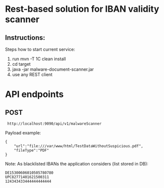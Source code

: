 Rest-based solution for IBAN validity scanner
====

## Instructions:

Steps how to start current service:

1. run mvn -T 1C clean install
2. cd target
3. java -jar malware-document-scanner.jar
4. use any REST client
# API endpoints

## POST

```
 http://localhost:9090/api/v1/malwareScanner
```

Payload example:

```
{
    "url":"file:///var/www/html/TestDataWithoutSuspicious.pdf",
    "fileType":"PDF"
}
```

Note: As blacklisted IBANs the application considers (list stored in DB):
```
DE15300606010505780780 
UPC82771401621500311 
124343433444444444444 
```